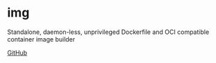 # img

Standalone, daemon-less, unprivileged Dockerfile and OCI compatible container image builder

[GitHub](https://github.com/genuinetools/img)
